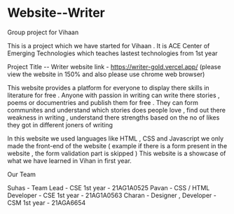 # Website--Writer
Group project for Vihaan 

This is a project which we have started for Vihaan . It is ACE Center of 
Emerging Technologies which teaches lastest technologies  from 1st 
year 

Project Title -- Writer 
website link - https://writer-gold.vercel.app/ (please view the website in 150% and also please use chrome web browser) 

This website provides a platform for everyone to display there skills in 
literature for free . Anyone with passion in writing can write there
stories , poems or documentries and publish them for free . They can form 
communites and understand which stories does people love , find out there
weakness in writing , understand there strengths based on the no of likes
they got in different joners of writing 

In this website we used languages like HTML , CSS and Javascript we only 
made the front-end of the website ( example if there is a form present in 
the website , the form validation part is skipped ) This website is a 
showcase of what we have learned in Vihan in first year. 

Our Team 

Suhas - Team Lead - CSE 1st year - 21AG1A0525
Pavan - CSS / HTML Developer - CSE 1st year - 21AG1A0563
Charan - Designer , Developer - CSM 1st year - 21AGA6654


